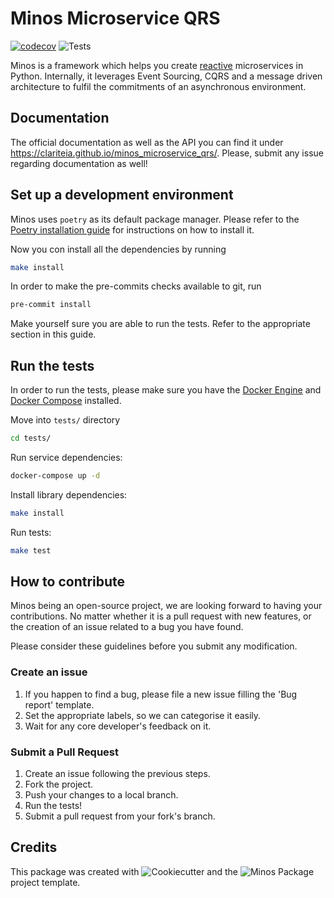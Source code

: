 # Minos Microservice QRS

[![codecov](https://codecov.io/gh/Clariteia/minos_microservice_qrs/branch/main/graph/badge.svg)](https://codecov.io/gh/Clariteia/minos_microservice_qrs)
![Tests](https://github.com/Clariteia/minos_microservice_qrs/actions/workflows/python-tests.yml/badge.svg)

Minos is a framework which helps you create [reactive](https://www.reactivemanifesto.org/) microservices in Python.
Internally, it leverages Event Sourcing, CQRS and a message driven architecture to fulfil the commitments of an
asynchronous environment.

## Documentation

The official documentation as well as the API you can find it under https://clariteia.github.io/minos_microservice_qrs/. 
Please, submit any issue regarding documentation as well!

## Set up a development environment

Minos uses `poetry` as its default package manager. Please refer to the
[Poetry installation guide](https://python-poetry.org/docs/#installation) for instructions on how to install it.

Now you con install all the dependencies by running
```bash
make install
```

In order to make the pre-commits checks available to git, run
```bash
pre-commit install
```

Make yourself sure you are able to run the tests. Refer to the appropriate section in this guide.

## Run the tests

In order to run the tests, please make sure you have the [Docker Engine](https://docs.docker.com/engine/install/)
and [Docker Compose](https://docs.docker.com/compose/install/) installed.

Move into `tests/` directory

```bash
cd tests/
```
Run service dependencies:

```bash
docker-compose up -d
```

Install library dependencies:

```bash
make install
```

Run tests:

```bash
make test
```

## How to contribute

Minos being an open-source project, we are looking forward to having your contributions. No matter whether it is a pull
request with new features, or the creation of an issue related to a bug you have found.

Please consider these guidelines before you submit any modification.

### Create an issue

1. If you happen to find a bug, please file a new issue filling the 'Bug report' template.
2. Set the appropriate labels, so we can categorise it easily.
3. Wait for any core developer's feedback on it.

### Submit a Pull Request

1. Create an issue following the previous steps.
2. Fork the project.
3. Push your changes to a local branch.
4. Run the tests!
5. Submit a pull request from your fork's branch.

## Credits

This package was created with ![Cookiecutter](https://github.com/audreyr/cookiecutter) and the ![Minos Package](https://github.com/Clariteia/minos-pypackage) project template.

